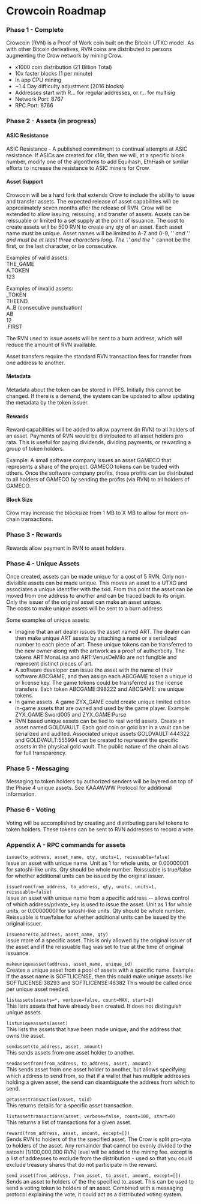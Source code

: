 # Crowcoin Roadmap

### Phase 1 - Complete

Crowcoin (RVN) is a Proof of Work coin built on the Bitcoin UTXO model. As with other Bitcoin derivatives, RVN coins are distributed to persons augmenting the Crow network by mining Crow.
*  x1000 coin distribution (21 Billion Total)
*  10x faster blocks (1 per minute)
*  In app CPU mining
*  ~1.4 Day difficulty adjustment (2016 blocks)
*  Addresses start with R... for regular addresses, or r... for multisig
*  Network Port: 8767
*  RPC Port: 8766

### Phase 2 - Assets (in progress)

#### ASIC Resistance

ASIC Resistance - A published commitment to continual attempts at ASIC resistance. If ASICs are created for x16r, then we will, at a specific block number, modify one of the algorithms to add Equihash, EthHash or similar efforts to increase the resistance to ASIC miners for Crow.

#### Asset Support

Crowcoin will be a hard fork that extends Crow to include the ability to issue and transfer assets. The expected release of asset capabilities will be approximately seven months after the release of RVN. Crow will be extended to allow issuing, reissuing, and transfer of assets. Assets can be reissuable or limited to a set supply at the point of issuance. The cost to create assets will be 500 RVN to create any qty of an asset. Each asset name must be unique. Asset names will be limited to A-Z and 0-9, '_' and '.' and must be at least three characters long. The '.' and the '_' cannot be the first, or the last character, or be consecutive.  

Examples of valid assets:  
THE_GAME  
A.TOKEN  
123  

Examples of invalid assets:  
_TOKEN  
THEEND.  
A..B (consecutive punctuation)  
AB  
12  
.FIRST  

The RVN used to issue assets will be sent to a burn address, which will reduce the amount of RVN available.  

Asset transfers require the standard RVN transaction fees for transfer from one address to another.

#### Metadata

Metadata about the token can be stored in IPFS. Initially this cannot be changed. If there is a demand, the system can be updated to allow updating the metadata by the token issuer.

#### Rewards

Reward capabilities will be added to allow payment (in RVN) to all holders of an asset. Payments of RVN would be distributed to all asset holders pro rata. This is useful for paying dividends, dividing payments, or rewarding a group of token holders.  

Example: A small software company issues an asset GAMECO that represents a share of the project. GAMECO tokens can be traded with others. Once the software company profits, those profits can be distributed to all holders of GAMECO by sending the profits (via RVN) to all holders of GAMECO.

#### Block Size

Crow may increase the blocksize from 1 MB to X MB to allow for more on-chain transactions.

### Phase 3 - Rewards

Rewards allow payment in RVN to asset holders.

### Phase 4 - Unique Assets

Once created, assets can be made unique for a cost of 5 RVN. Only non-divisible assets can be made unique. This moves an asset to a UTXO and associates a unique identifier with the txid. From this point the asset can be moved from one address to another and can be traced back to its origin. Only the issuer of the original asset can make an asset unique.  
The costs to make unique assets will be sent to a burn address.  

Some examples of unique assets:  
*  Imagine that an art dealer issues the asset named ART. The dealer can then make unique ART assets by attaching a name or a serialized number to each piece of art. These unique tokens can be transferred to the new owner along with the artwork as a proof of authenticity. The tokens ART:MonaLisa and ART:VenusDeMilo are not fungible and represent distinct pieces of art.
*  A software developer can issue the asset with the name of their software ABCGAME, and then assign each ABCGAME token a unique id or license key. The game tokens could be transferred as the license transfers. Each token ABCGAME:398222 and ABCGAME:
are unique tokens.
*  In game assets. A game ZYX_GAME could create unique limited edition in-game assets that are owned and used by the game player. Example: ZYX_GAME:Sword005 and ZYX_GAME:Purse
*  RVN based unique assets can be tied to real world assets. Create an asset named GOLDVAULT. Each gold coin or gold bar in a vault can be serialized and audited. Associated unique assets GOLDVAULT:444322 and GOLDVAULT:555994 can be created to represent the specific assets in the physical gold vault. The public nature of the chain allows for full transparency.

### Phase 5 - Messaging

Messaging to token holders by authorized senders will be layered on top of the Phase 4 unique assets. See KAAAWWW Protocol for additional information.

### Phase 6 - Voting

Voting will be accomplished by creating and distributing parallel tokens to token holders. These tokens can be sent to RVN addresses to record a vote.

### Appendix A - RPC commands for assets

`issue(to_address, asset_name, qty, units=1, reissuable=false)`  
Issue an asset with unique name. Unit as 1 for whole units, or 0.00000001 for satoshi-like units. Qty should be whole number. Reissuable is true/false for whether additional units can be issued by the
original issuer.  

`issuefrom(from_address, to_address, qty, units, units=1, reissuable=false)`  
Issue an asset with unique name from a specific address -- allows control of which address/private_key is used to issue the asset. Unit as 1 for whole units, or 0.00000001 for satoshi-like units. Qty should be whole number. Reissuable is true/false for whether additional units can be issued by the original issuer.

`issuemore(to_address, asset_name, qty)`  
Issue more of a specific asset. This is only allowed by the original issuer of the asset and if the reissuable flag was set to true at the time of original issuance.  

`makeuniqueasset(address, asset_name, unique_id)`  
Creates a unique asset from a pool of assets with a specific name. Example: If the asset name is SOFTLICENSE, then this could make unique assets like SOFTLICENSE:38293 and SOFTLICENSE:48382 This would be called once per unique asset needed.  

`listassets(assets=*, verbose=false, count=MAX, start=0)`  
This lists assets that have already been created. It does not distinguish unique assets.  

`listuniqueassets(asset)`  
This lists the assets that have been made unique, and the address that owns the asset.  

`sendasset(to_address, asset, amount)`  
This sends assets from one asset holder to another.  

`sendassetfrom(from_address, to_address, asset, amount)`  
This sends asset from one asset holder to another, but allows specifying which address to send from, so that if a wallet that has multiple addresses holding a given asset, the send can disambiguate the address from which to send.  

`getassettransaction(asset, txid)`  
This returns details for a specific asset transaction.  

`listassettransactions(asset, verbose=false, count=100, start=0)`  
This returns a list of transactions for a given asset.  

`reward(from_address, asset, amount, except=[])`  
Sends RVN to holders of the the specified asset. The Crow is split pro-rata to holders of the asset. Any remainder that cannot be evenly divided to the satoshi (1/100,000,000 RVN) level will be added to the mining fee. ​except​ is a list of addresses to exclude from the distribution - used so that you could exclude treasury shares that do not participate in the reward.  

`send_asset(from_address, from_asset, to_asset, amount, except=[])`  
Sends an asset to holders of the the specified to_asset. This can be used to send a voting token to holders of an asset. Combined with a messaging protocol explaining the vote, it could act as a distributed voting system.
